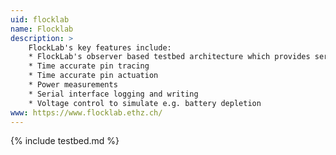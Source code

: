 ```yaml
---
uid: flocklab
name: Flocklab
description: >
	FlockLab's key features include:
	* FlockLab's observer based testbed architecture which provides services for detailed testing of sensor nodes:
	* Time accurate pin tracing
	* Time accurate pin actuation
	* Power measurements
	* Serial interface logging and writing
	* Voltage control to simulate e.g. battery depletion
www: https://www.flocklab.ethz.ch/
---
```


{% include testbed.md %}

